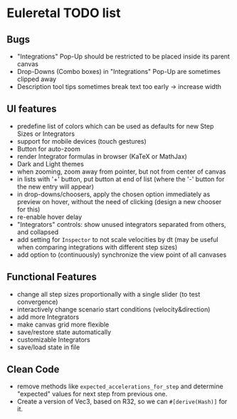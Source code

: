# Euleretal TODO list

## Bugs
- "Integrations" Pop-Up should be restricted to be placed inside its parent
  canvas
- Drop-Downs (Combo boxes) in "Integrations" Pop-Up are sometimes clipped away
- Description tool tips sometimes break text too early → increase width

## UI features
- predefine list of colors which can be used as defaults for new Step Sizes or
  Integrators
- support for mobile devices (touch gestures)
- Button for auto-zoom
- render Integrator formulas in browser (KaTeX or MathJax)
- Dark and Light themes
- when zooming, zoom away from pointer, but not from center of canvas
- in lists with '+' button, put button at end of list (where the '-' button for
  the new entry will appear)
- in drop-downs/choosers, apply the chosen option immediately as preview on
  hover, without the need of clicking (design a new chooser for this)
- re-enable hover delay
- "Integrators" controls: show unused integrators separated from others, and
  collapsed
- add setting for `Inspector` to not scale velocities by dt (may be useful when
  comparing integrations with different step sizes)
- add option to (continuously) synchronize the view point of all canvases

## Functional Features
- change all step sizes proportionally with a single slider (to test convergence)
- interactively change scenario start conditions (velocity&direction)
- add more Integrators
- make canvas grid more flexible
- save/restore state automatically
- customizable Integrators
- save/load state in file

## Clean Code
- remove methods like `expected_accelerations_for_step` and determine
  "expected" values for next step from previous one.
- Create a version of Vec3, based on R32, so we can `#[derive(Hash)]` for it.